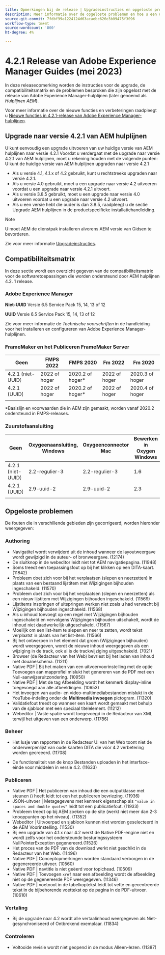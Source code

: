 ```yaml
---
title: Opmerkingen bij de release | Upgradeinstructies en opgeloste problemen in de Adobe Experience Manager Guides 4.2.1 release
description: Meer informatie over de opgeloste problemen en hoe u een upgrade kunt uitvoeren naar 4.2.1-versies van Adobe Experience Manager-hulplijnen
source-git-commit: 7fdbf99a1224124d63acaebc626e3b09475f3096
workflow-type: tm+mt
source-wordcount: '800'
ht-degree: 4%

---
```


# 4.2.1 Release van Adobe Experience Manager Guides (mei 2023)

In deze releaseopmerking worden de instructies voor de upgrade, de compatibiliteitsmatrix en de problemen besproken die zijn opgelost met de release van Adobe Experience Manager-hulplijnen (later genoemd als *Hulplijnen AEM*).

Voor meer informatie over de nieuwe functies en verbeteringen raadpleegt u [Nieuwe functies in 4.2.1-release van Adobe Experience Manager-hulplijnen](whats-new-4.2.1-release.md).

## Upgrade naar versie 4.2.1 van AEM hulplijnen


U kunt eenvoudig een upgrade uitvoeren van uw huidige versie van AEM hulplijnen naar versie 4.2.1 Voordat u verdergaat met de upgrade naar versie 4.2.1 van AEM hulplijnen, moet u rekening houden met de volgende punten: U kunt de huidige versie van AEM hulplijnen upgraden naar versie 4.2.1
* Als u versie 4.1, 4.1.x of 4.2 gebruikt, kunt u rechtstreeks upgraden naar versie 4.2.1.
* Als u versie 4.0 gebruikt, moet u een upgrade naar versie 4.2 uitvoeren voordat u een upgrade naar versie 4.2.1 uitvoert.
* Als u versie 3.8.5 gebruikt, moet u een upgrade naar versie 4.0 uitvoeren voordat u een upgrade naar versie 4.2 uitvoert.
* Als u een versie hebt die ouder is dan 3.8.5, raadpleegt u de sectie Upgrade AEM hulplijnen in de productspecifieke installatiehandleiding.

>[!NOTE]
>
>U moet AEM de dienstpak installeren alvorens AEM versie van Gidsen te bevorderen.

Zie voor meer informatie [Upgradeinstructies](../install-guide/upgrade-xml-documentation.md).

## Compatibiliteitsmatrix

In deze sectie wordt een overzicht gegeven van de compatibiliteitsmatrix voor de softwaretoepassingen die worden ondersteund door AEM hulplijnen 4.2. 1 release.

### Adobe Experience Manager

**Niet-UUID**
Versie 6.5 Service Pack 15, 14, 13 of 12

**UUID**
Versie 6.5 Service Pack 15, 14, 13 of 12

Zie voor meer informatie de *Technische voorschriften* in de handleiding voor het installeren en configureren van Adobe Experience Manager-hulplijnen.

### FrameMaker en het Publiceren FrameMaker Server

| Geen | FMPS 2022 | FMPS 2020 | Fm 2022 | Fm 2020 |
| --- | --- | --- | --- | --- |
| 4.2.1 (niet-UUID) | 2022 of hoger | 2020.2 of hoger* | 2022 of hoger | 2020.3 of hoger |
| 4.2.1 (UUID) | 2022 of hoger | 2020.2 of hoger* | 2022 of hoger | 2020.4 of hoger |
|  |  |  |  |

*Basislijn en voorwaarden die in AEM zijn gemaakt, worden vanaf 2020.2 ondersteund in FMPS-releases.

### Zuurstofaansluiting

| Geen | Oxygeenaansluiting, Windows | Oxygeenconnector Mac | Bewerken in Oxygen Windows | Bewerken in Oxygen Mac |
| --- | --- | --- |--- |--- |
| 4.2.1 (niet-UUID) | 2.2-regulier-3 | 2.2-regulier-3 | 1.6 | 1.6 |
| 4.2.1 (UUID) | 2.9-uuid-2 | 2.9-uuid-2 | 2.3 | 2.3 |
|  |  |  |

## Opgeloste problemen

De fouten die in verschillende gebieden zijn gecorrigeerd, worden hieronder weergegeven:

### Authoring

* Navigatitel wordt verwijderd uit de inhoud wanneer de layoutweergave wordt gewijzigd in de auteur- of bronweergave. (12174)
* De sluitknop in de webeditor leidt niet tot AEM navigatiepagina. (11948)
* Soms treedt een toepassingsfout op bij het klikken op een DITA-kaart. (11842)
* Probleem doet zich voor bij het verplaatsen (slepen en neerzetten) in plaats van een bestaand lijstitem met Wijzigingen bijhouden ingeschakeld. (11570)
* Probleem doet zich voor bij het verplaatsen (slepen en neerzetten) als een nieuw lijstitem met Wijzigingen bijhouden ingeschakeld. (11569)
* Lijstitems inspringen of uitspringen werken niet zoals u had verwacht bij Wijzigingen bijhouden ingeschakeld. (11568)
* Als u inhoud toevoegt op een regel met Wijzigingen bijhouden ingeschakeld en vervolgens Wijzigingen bijhouden uitschakelt, wordt de inhoud niet daadwerkelijk uitgeschakeld. (11567)
* Moeilijk om een list-item te slepen en neer te zetten, wordt tekst verplaatst in plaats van het list-item. (11566)
* Bij het ontwerpen in het element dat groen (Wijzigingen bijhouden) wordt weergegeven, wordt de nieuwe inhoud weergegeven als een wijziging in de track, ook al is de trackwijziging uitgeschakeld. (7021)
* Browser (de Redacteur van het Web) bevriest bij het laden van inhoud met douaneschema. (11211)
* Native PDF | Bij het maken van een uitvoervoorinstelling met de optie Toevoegen aan mapprofiel mislukt het genereren van de PDF met een Null-aanwijzeruitzondering. (10950)
* Native PDF | Met de tag Afbeelding wordt het kenmerk display-inline toegevoegd aan alle afbeeldingen. (10653)
* Het invoegen van audio- en video-multimediabestanden mislukt in de YouTube-indeling onder de **Multimedia invoegen** pictogram. (11320)
* Validatiefout treedt op wanneer een kaart wordt gemaakt met behulp van de sjabloon met een speciaal titelelement. (11212)
* Webeditor | Vaste spatie wordt toegevoegd in de Redacteur van XML terwijl het uitgeven van een onderwerp. (11786)

### Beheer

* Het lusje van rapporten in de Redacteur UI van het Web toont niet de onderwerpenlijst van oude kaarten DITA die vóór 4.2 verbetering worden gecreeerd. (11708)

* De functionaliteit van de knop Bestanden uploaden in het interface-einde voor middelen in versie 4.2. (11633)


### Publiceren

* Native PDF | Het publiceren van inhoud die een outputklasse met steunen () heeft leidt tot een het publiceren bevriezing. (11936)
* JSON-uitvoer | Metagegevens met kenmerk eigenschap als `"value in spaces and double quotes"` leidt tot een publicatiefout. (11933)
* Probleem treedt op bij AEM zoeken op de site (werkt niet meer dan 2-3 knooppunten op het niveau). (11352)
* Webeditor | Uitvoerpad en sjabloon kunnen niet worden geselecteerd in de AEM Voorinstelling. (11530)
* Bij een upgrade van 4.1.x naar 4.2 werkt de Native PDF-engine niet en wordt zelfs voor het ondersteunde besturingssysteem NullPointerException gegenereerd.(11526)
* Het proces van de PDF van de download werkt niet geschikt in de Redacteur van het Web. (11496)
* Native PDF | Conceptopmerkingen worden standaard verborgen in de gegenereerde uitvoer. (10560)
* Native PDF | navtitle is niet geëerd voor topichead. (10509)
* Native PDF | Toevoegen `xref` naar een afbeelding wordt de afbeelding niet op de gegenereerde PDF weergegeven. (11346)
* Native PDF | voetnoot in de tabelkoptekst leidt tot vette en gecentreerde tekst in de bijbehorende voettekst op de pagina in de PDF-uitvoer. (10610)

### Vertaling

* Bij de upgrade naar 4.2 wordt alle vertaalinhoud weergegeven als Niet-gesynchroniseerd of Ontbrekend exemplaar. (11834)

### Controleren

* Voltooide revisie wordt niet geopend in de modus Alleen-lezen. (11387)


